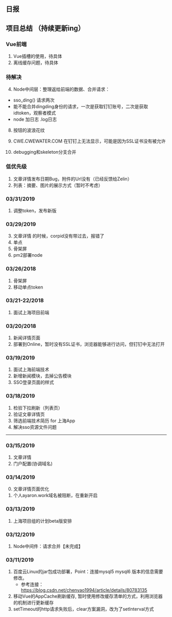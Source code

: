 ## 日报

## 项目总结 （持续更新ing）
### Vue前端
1. Vue插槽的使用，待具体
2. 离线缓存问题，待具体

### 待解决
4. Node中间层：整理返给前端的数据、合并请求：
  - sso_ding() 请求两次
  - 能不能合并dingding身份的请求，一次是获取钉钉账号，二次是获取idtoken，观察者模式
  - node 加日志 .log日志

8. 按钮的波浪花纹
10. CWE.CWEWATER.COM 在钉钉上无法显示，可能是因为SSL证书没有被允许

0. debugging和skeleton分支合并


### 低优先级
1. 文章详情发布日期Bug，附件的Url没有（已经反馈给Zelin）
2. 列表：摘要、图片的展示方式（暂时不考虑）

### 03/31/2019
1. 调整token，发布新版

### 03/29/2019
3. 文章详情 的时候，corpid没有带过去，报错了
4. 单点
6. 骨架屏
1. pm2部署node

### 03/26/2018
1. 骨架屏
2. 移动单点token

### 03/21-22/2018
1. 面试上海项目前端

### 03/20/2018
1. 新闻详情页面
2. 部署到Online，暂时没有SSL证书，浏览器能够进行访问，但钉钉中无法打开

### 03/19/2019
1. 面试上海前端技术
2. 新增新闻模块，去掉公告模块
3. SSO登录页面的样式

### 03/18/2019
1. 检验下拉刷新（列表页）
2. 验证文章详情页
3. 筛选前端技术简历 for 上海App
4. 解决sso资源文件问题

------------------------------------------------------------------------------------
### 03/15/2019
1. 文章详情
2. 门户配置(协调域名)

### 03/14/2019
0. 文章详情页面优化
1. 个人ayaron.work域名被阻断，在重新开启

### 03/13/2019
1. 上海项目组的计划beta版安排 

### 03/12/2019
1. Node中间件：请求合并【未完成】

### 03/11/2019
1. 百度云Linux的jar包成功部署，Point：连接mysql5 mysql6 版本的信息需要修改。
    - 参考连接：https://blog.csdn.net/chenyao1994/article/details/80783135
2. 移动Vue的AppCache刷新缓存, 暂时使用修改缓存清单的方式，利用浏览器的机制进行更新缓存
3. setTimeout的http请求失败后，clear方案漏洞，改为了setInterval方式

